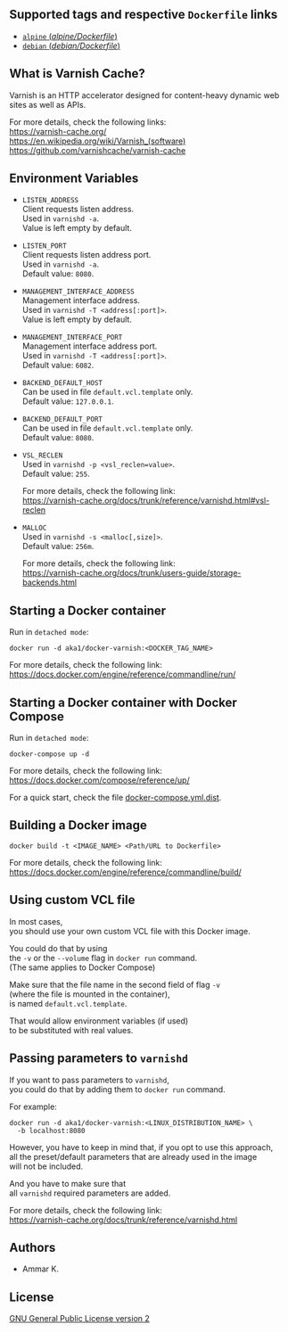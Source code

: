 ## Supported tags and respective `Dockerfile` links

* [`alpine` (*alpine/Dockerfile*)](https://github.com/akai-z/docker-alpine-varnish/blob/master/context/Dockerfile)
* [`debian` (*debian/Dockerfile*)](https://github.com/akai-z/docker-debian-varnish/blob/master/context/Dockerfile)

## What is Varnish Cache?

Varnish is an HTTP accelerator designed for content-heavy dynamic web sites as well as APIs.

For more details, check the following links:  
https://varnish-cache.org/  
https://en.wikipedia.org/wiki/Varnish_(software)  
https://github.com/varnishcache/varnish-cache

## Environment Variables

* `LISTEN_ADDRESS`  
  Client requests listen address.  
  Used in `varnishd -a`.  
  Value is left empty by default.

* `LISTEN_PORT`  
  Client requests listen address port.  
  Used in `varnishd -a`.  
  Default value: `8080`.

* `MANAGEMENT_INTERFACE_ADDRESS`  
  Management interface address.  
  Used in `varnishd -T <address[:port]>`.  
  Value is left empty by default.

* `MANAGEMENT_INTERFACE_PORT`  
  Management interface address port.  
  Used in `varnishd -T <address[:port]>`.  
  Default value: `6082`.

* `BACKEND_DEFAULT_HOST`  
  Can be used in file `default.vcl.template` only.  
  Default value: `127.0.0.1`.

* `BACKEND_DEFAULT_PORT`  
  Can be used in file `default.vcl.template` only.  
  Default value: `8080`.

* `VSL_RECLEN`  
  Used in `varnishd -p <vsl_reclen=value>`.  
  Default value: `255`.

  For more details, check the following link:  
  https://varnish-cache.org/docs/trunk/reference/varnishd.html#vsl-reclen

* `MALLOC`  
  Used in `varnishd -s <malloc[,size]>`.  
  Default value: `256m`.

  For more details, check the following link:  
  https://varnish-cache.org/docs/trunk/users-guide/storage-backends.html

## Starting a Docker container

Run in `detached mode`:
```
docker run -d aka1/docker-varnish:<DOCKER_TAG_NAME>
```

For more details, check the following link:  
https://docs.docker.com/engine/reference/commandline/run/

## Starting a Docker container with Docker Compose

Run in `detached mode`:
```
docker-compose up -d
```

For more details, check the following link:  
https://docs.docker.com/compose/reference/up/

For a quick start, check the file [docker-compose.yml.dist](https://github.com/akai-z/docker-varnish/blob/master/docker-compose.yml.dist).

## Building a Docker image

```
docker build -t <IMAGE_NAME> <Path/URL to Dockerfile>
```

For more details, check the following link:  
https://docs.docker.com/engine/reference/commandline/build/

## Using custom VCL file

In most cases,  
you should use your own custom VCL file with this Docker image.

You could do that by using  
the `-v` or the `--volume` flag in `docker run` command.  
(The same applies to Docker Compose)

Make sure that the file name in the second field of flag `-v`  
(where the file is mounted in the container),  
is named `default.vcl.template`.

That would allow environment variables (if used)  
to be substituted with real values.

## Passing parameters to `varnishd`

If you want to pass parameters to `varnishd`,  
you could do that by adding them to `docker run` command.

For example:
```
docker run -d aka1/docker-varnish:<LINUX_DISTRIBUTION_NAME> \
  -b localhost:8080
```

However, you have to keep in mind that, if you opt to use this approach,  
all the preset/default parameters that are already used in the image  
will not be included.

And you have to make sure that  
all `varnishd` required parameters are added.

For more details, check the following link:  
https://varnish-cache.org/docs/trunk/reference/varnishd.html

## Authors

* Ammar K.

## License

[GNU General Public License version 2](https://github.com/akai-z/docker-varnish/blob/master/LICENSE)
